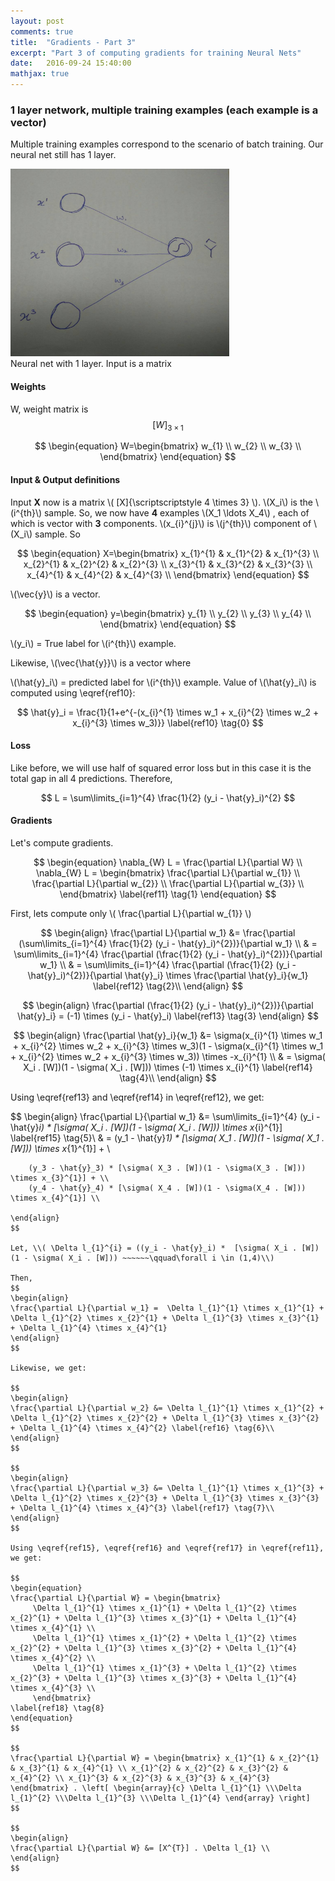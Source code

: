 ```yaml
---
layout: post
comments: true
title:  "Gradients - Part 3"
excerpt: "Part 3 of computing gradients for training Neural Nets"
date:   2016-09-24 15:40:00
mathjax: true
---
```



### **1 layer network, multiple training examples (each example is a vector)**
Multiple training examples correspond to the scenario of batch training. Our neural net still has 1 layer. 

<div class="imgcap">
<img src="/assets/gradients/NN_2_2.jpeg" height="300" width="350">
<div class="thecap">Neural net with 1 layer. Input is a matrix</div>
</div>

#### **Weights**

W, weight matrix is $$[W]_{\scriptscriptstyle 3 \times 1}$$

$$
\begin{equation}
     W=\begin{bmatrix}
         w_{1} \\
         w_{2} \\
         w_{3} \\
         \end{bmatrix}
\end{equation}
$$

#### **Input & Output definitions**

Input **X** now is a matrix \\( [X]{\scriptscriptstyle 4 \times 3} \\). \\(X_i\\) is the \\(i^{th}\\) sample. So, we now have **4** examples \\(X_1 \ldots X_4\\) , each of which is vector with **3** components. \\(x_{i}^{j}\\) is \\(j^{th}\\) component of \\(X_i\\) sample. So 

$$
\begin{equation}
     X=\begin{bmatrix}
     	x_{1}^{1} & x_{1}^{2} & x_{1}^{3} \\
     	x_{2}^{1} & x_{2}^{2} & x_{2}^{3} \\
     	x_{3}^{1} & x_{3}^{2} & x_{3}^{3} \\
     	x_{4}^{1} & x_{4}^{2} & x_{4}^{3} \\
      \end{bmatrix}
\end{equation}
$$


\\(\vec{y}\\) is a vector. 

$$
\begin{equation}
     y=\begin{bmatrix}
         y_{1} \\
         y_{2} \\
         y_{3} \\
         y_{4} \\
         \end{bmatrix}
\end{equation}
$$

\\(y_i\\) = True label for \\(i^{th}\\) example.

Likewise, \\(\vec{\hat{y}}\\) is a vector where 

\\(\hat{y}_i\\) = predicted label for \\(i^{th}\\) example. Value of \\(\hat{y}_i\\) is computed using \eqref{ref10}:

$$ 
\hat{y}_i = \frac{1}{1+e^{-(x_{i}^{1} \times w_1 + x_{i}^{2} \times w_2 + x_{i}^{3} \times w_3)}} \label{ref10} \tag{0} 
$$

#### **Loss**

Like before, we will use half of squared error loss but in this case it is the total gap in all 4 predictions. Therefore,


$$ L  = \sum\limits_{i=1}^{4} \frac{1}{2} (y_i - \hat{y}_i)^{2} $$

#### **Gradients** 

Let's compute gradients. 

$$
\begin{equation}
\nabla_{W} L = \frac{\partial L}{\partial W} \\
\nabla_{W} L = \begin{bmatrix}
     \frac{\partial L}{\partial w_{1}} \\
     \frac{\partial L}{\partial w_{2}} \\
     \frac{\partial L}{\partial w_{3}} \\
     \end{bmatrix}
\label{ref11} \tag{1}
\end{equation} 
$$

First, lets compute only \\( \frac{\partial L}{\partial w_{1}} \\)

<!--
$$
\begin{align}
\frac{\partial L}{\partial w_1} &= \frac{ }{\partial w_1} (\sum\limits_{i=1}^{4} \frac{1}{2} (y_i - \hat{y}_i)^{2})}{\partial w_1}\\
\end{align}
$$
-->

$$
\begin{align}
\frac{\partial L}{\partial w_1} &= \frac{\partial (\sum\limits_{i=1}^{4} \frac{1}{2} (y_i - \hat{y}_i)^{2})}{\partial w_1} \\
& = \sum\limits_{i=1}^{4} \frac{\partial (\frac{1}{2} (y_i - \hat{y}_i)^{2})}{\partial w_1} \\
& = \sum\limits_{i=1}^{4} \frac{\partial (\frac{1}{2} (y_i - \hat{y}_i)^{2})}{\partial \hat{y}_i} \times \frac{\partial \hat{y}_i}{w_1} \label{ref12} \tag{2}\\
\end{align}
$$

$$
\begin{align}
\frac{\partial (\frac{1}{2} (y_i - \hat{y}_i)^{2})}{\partial \hat{y}_i} = (-1) \times (y_i - \hat{y}_i) \label{ref13} \tag{3}
\end{align}
$$

$$
\begin{align}
\frac{\partial \hat{y}_i}{w_1} &= \sigma(x_{i}^{1} \times w_1 + x_{i}^{2} \times w_2 + x_{i}^{3} \times w_3)(1 - \sigma(x_{i}^{1} \times w_1 + x_{i}^{2} \times w_2 + x_{i}^{3} \times w_3)) \times -x_{i}^{1} \\
& = \sigma( X_i . [W])(1 - \sigma( X_i . [W])) \times (-1) \times x_{i}^{1} \label{ref14} \tag{4}\\
\end{align}
$$

Using \eqref{ref13} and \eqref{ref14} in \eqref{ref12}, we get: 

$$
\begin{align}
\frac{\partial L}{\partial w_1} &= \sum\limits_{i=1}^{4} (y_i - \hat{y}_i) *  [\sigma( X_i . [W])(1 - \sigma( X_i . [W])) \times x_{i}^{1}] \label{ref15} \tag{5}\\
& = (y_1 - \hat{y}_1) * [\sigma( X_1 . [W])(1 - \sigma( X_1 . [W])) \times x_{1}^{1}] + \\
~~~~~~	(y_2 - \hat{y}_2) * [\sigma( X_2 . [W])(1 - \sigma(X_2 . [W])) \times x_{2}^{1}] + \\
	(y_3 - \hat{y}_3) * [\sigma( X_3 . [W])(1 - \sigma(X_3 . [W])) \times x_{3}^{1}] + \\
	(y_4 - \hat{y}_4) * [\sigma( X_4 . [W])(1 - \sigma(X_4 . [W])) \times x_{4}^{1}] \\

\end{align}
$$

Let, \\( \Delta l_{1}^{i} = ((y_i - \hat{y}_i) *  [\sigma( X_i . [W])(1 - \sigma( X_i . [W])) ~~~~~~\qquad\forall i \in (1,4)\\)

Then,
$$
\begin{align}
\frac{\partial L}{\partial w_1} =  \Delta l_{1}^{1} \times x_{1}^{1} + \Delta l_{1}^{2} \times x_{2}^{1} + \Delta l_{1}^{3} \times x_{3}^{1} + \Delta l_{1}^{4} \times x_{4}^{1}
\end{align}
$$

Likewise, we get:

$$
\begin{align}
\frac{\partial L}{\partial w_2} &= \Delta l_{1}^{1} \times x_{1}^{2} + \Delta l_{1}^{2} \times x_{2}^{2} + \Delta l_{1}^{3} \times x_{3}^{2} + \Delta l_{1}^{4} \times x_{4}^{2} \label{ref16} \tag{6}\\
\end{align}
$$

$$
\begin{align}
\frac{\partial L}{\partial w_3} &= \Delta l_{1}^{1} \times x_{1}^{3} + \Delta l_{1}^{2} \times x_{2}^{3} + \Delta l_{1}^{3} \times x_{3}^{3} + \Delta l_{1}^{4} \times x_{4}^{3} \label{ref17} \tag{7}\\
\end{align}
$$

Using \eqref{ref15}, \eqref{ref16} and \eqref{ref17} in \eqref{ref11}, we get: 

$$
\begin{equation}
\frac{\partial L}{\partial W} = \begin{bmatrix}
     \Delta l_{1}^{1} \times x_{1}^{1} + \Delta l_{1}^{2} \times x_{2}^{1} + \Delta l_{1}^{3} \times x_{3}^{1} + \Delta l_{1}^{4} \times x_{4}^{1} \\
     \Delta l_{1}^{1} \times x_{1}^{2} + \Delta l_{1}^{2} \times x_{2}^{2} + \Delta l_{1}^{3} \times x_{3}^{2} + \Delta l_{1}^{4} \times x_{4}^{2} \\
     \Delta l_{1}^{1} \times x_{1}^{3} + \Delta l_{1}^{2} \times x_{2}^{3} + \Delta l_{1}^{3} \times x_{3}^{3} + \Delta l_{1}^{4} \times x_{4}^{3} \\
     \end{bmatrix}
\label{ref18} \tag{8}
\end{equation} 
$$

$$
\frac{\partial L}{\partial W} = \begin{bmatrix} x_{1}^{1} & x_{2}^{1} & x_{3}^{1} & x_{4}^{1} \\ x_{1}^{2} & x_{2}^{2} & x_{3}^{2} & x_{4}^{2} \\ x_{1}^{3} & x_{2}^{3} & x_{3}^{3} & x_{4}^{3} \end{bmatrix} . \left[ \begin{array}{c} \Delta l_{1}^{1} \\\Delta l_{1}^{2} \\\Delta l_{1}^{3} \\\Delta l_{1}^{4} \end{array} \right]
$$

$$ 
\begin{align}
\frac{\partial L}{\partial W} &= [X^{T}] . \Delta l_{1} \\
\end{align}
$$





    
